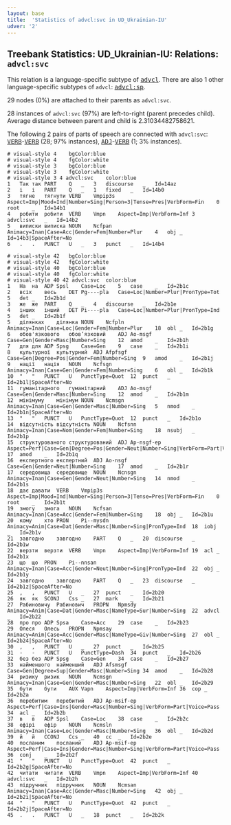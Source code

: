 ```yaml
---
layout: base
title:  'Statistics of advcl:svc in UD_Ukrainian-IU'
udver: '2'
---
```


## Treebank Statistics: UD_Ukrainian-IU: Relations: `advcl:svc`

This relation is a language-specific subtype of <tt><a href="uk_iu-dep-advcl.html">advcl</a></tt>.
There are also 1 other language-specific subtypes of `advcl`: <tt><a href="uk_iu-dep-advcl-sp.html">advcl:sp</a></tt>.

29 nodes (0%) are attached to their parents as `advcl:svc`.

28 instances of `advcl:svc` (97%) are left-to-right (parent precedes child).
Average distance between parent and child is 2.31034482758621.

The following 2 pairs of parts of speech are connected with `advcl:svc`: <tt><a href="uk_iu-pos-VERB.html">VERB</a></tt>-<tt><a href="uk_iu-pos-VERB.html">VERB</a></tt> (28; 97% instances), <tt><a href="uk_iu-pos-ADJ.html">ADJ</a></tt>-<tt><a href="uk_iu-pos-VERB.html">VERB</a></tt> (1; 3% instances).


~~~ conllu
# visual-style 4	bgColor:blue
# visual-style 4	fgColor:white
# visual-style 3	bgColor:blue
# visual-style 3	fgColor:white
# visual-style 3 4 advcl:svc	color:blue
1	Так	так	PART	Q	_	3	discourse	_	Id=14az
2	і	і	PART	Q	_	1	fixed	_	Id=14b0
3	тягне	тягнути	VERB	Vmpip3s	Aspect=Imp|Mood=Ind|Number=Sing|Person=3|Tense=Pres|VerbForm=Fin	0	root	_	Id=14b1
4	робити	робити	VERB	Vmpn	Aspect=Imp|VerbForm=Inf	3	advcl:svc	_	Id=14b2
5	виписки	виписка	NOUN	Ncfpan	Animacy=Inan|Case=Acc|Gender=Fem|Number=Plur	4	obj	_	Id=14b3|SpaceAfter=No
6	.	.	PUNCT	U	_	3	punct	_	Id=14b4

~~~


~~~ conllu
# visual-style 42	bgColor:blue
# visual-style 42	fgColor:white
# visual-style 40	bgColor:blue
# visual-style 40	fgColor:white
# visual-style 40 42 advcl:svc	color:blue
1	На	на	ADP	Spsl	Case=Loc	5	case	_	Id=2b1c
2	всіх	весь	DET	Pg----pla	Case=Loc|Number=Plur|PronType=Tot	5	det	_	Id=2b1d
3	же	же	PART	Q	_	4	discourse	_	Id=2b1e
4	інших	інший	DET	Pi----pla	Case=Loc|Number=Plur|PronType=Ind	5	det	_	Id=2b1f
5	ділянках	ділянка	NOUN	Ncfpln	Animacy=Inan|Case=Loc|Gender=Fem|Number=Plur	18	obl	_	Id=2b1g
6	обов'язкового	обов’язковий	ADJ	Ao-msgf	Case=Gen|Gender=Masc|Number=Sing	12	amod	_	Id=2b1h
7	для	для	ADP	Spsg	Case=Gen	9	case	_	Id=2b1i
8	культурної	культурний	ADJ	Afpfsgf	Case=Gen|Degree=Pos|Gender=Fem|Number=Sing	9	amod	_	Id=2b1j
9	нації	нація	NOUN	Ncfsgn	Animacy=Inan|Case=Gen|Gender=Fem|Number=Sing	6	obl	_	Id=2b1k
10	"	"	PUNCT	U	PunctType=Quot	12	punct	_	Id=2b1l|SpaceAfter=No
11	гуманітарного	гуманітарний	ADJ	Ao-msgf	Case=Gen|Gender=Masc|Number=Sing	12	amod	_	Id=2b1m
12	мінімуму	мінімум	NOUN	Ncmsgn	Animacy=Inan|Case=Gen|Gender=Masc|Number=Sing	5	nmod	_	Id=2b1n|SpaceAfter=No
13	"	"	PUNCT	U	PunctType=Quot	12	punct	_	Id=2b1o
14	відсутність	відсутність	NOUN	Ncfsnn	Animacy=Inan|Case=Nom|Gender=Fem|Number=Sing	18	nsubj	_	Id=2b1p
15	структурованого	структурований	ADJ	Ap-nsgf-ep	Aspect=Perf|Case=Gen|Degree=Pos|Gender=Neut|Number=Sing|VerbForm=Part|Voice=Pass	17	amod	_	Id=2b1q
16	експертного	експертний	ADJ	Ao-nsgf	Case=Gen|Gender=Neut|Number=Sing	17	amod	_	Id=2b1r
17	середовища	середовище	NOUN	Ncnsgn	Animacy=Inan|Case=Gen|Gender=Neut|Number=Sing	14	nmod	_	Id=2b1s
18	дає	давати	VERB	Vmpip3s	Aspect=Imp|Mood=Ind|Number=Sing|Person=3|Tense=Pres|VerbForm=Fin	0	root	_	Id=2b1t
19	змогу	змога	NOUN	Ncfsan	Animacy=Inan|Case=Acc|Gender=Fem|Number=Sing	18	obj	_	Id=2b1u
20	кому	хто	PRON	Pi--mysdn	Animacy=Anim|Case=Dat|Gender=Masc|Number=Sing|PronType=Ind	18	iobj	_	Id=2b1v
21	завгодно	завгодно	PART	Q	_	20	discourse	_	Id=2b1w
22	верзти	верзти	VERB	Vmpn	Aspect=Imp|VerbForm=Inf	19	acl	_	Id=2b1x
23	що	що	PRON	Pi--nnsan	Animacy=Inan|Case=Acc|Gender=Neut|Number=Sing|PronType=Ind	22	obj	_	Id=2b1y
24	завгодно	завгодно	PART	Q	_	23	discourse	_	Id=2b1z|SpaceAfter=No
25	,	,	PUNCT	U	_	27	punct	_	Id=2b20
26	як	як	SCONJ	Css	_	27	mark	_	Id=2b21
27	Рабиновичу	Рабинович	PROPN	Npmsdy	Animacy=Anim|Case=Dat|Gender=Masc|NameType=Sur|Number=Sing	22	advcl	_	Id=2b22
28	про	про	ADP	Spsa	Case=Acc	29	case	_	Id=2b23
29	Олеся	Олесь	PROPN	Npmsay	Animacy=Anim|Case=Acc|Gender=Masc|NameType=Giv|Number=Sing	27	obl	_	Id=2b24|SpaceAfter=No
30	,	,	PUNCT	U	_	27	punct	_	Id=2b25
31	-	-	PUNCT	U	PunctType=Dash	34	punct	_	Id=2b26
32	без	без	ADP	Spsg	Case=Gen	34	case	_	Id=2b27
33	найменшого	найменший	ADJ	Afsmsgf	Case=Gen|Degree=Sup|Gender=Masc|Number=Sing	34	amod	_	Id=2b28
34	ризику	ризик	NOUN	Ncmsgn	Animacy=Inan|Case=Gen|Gender=Masc|Number=Sing	22	obl	_	Id=2b29
35	бути	бути	AUX	Vapn	Aspect=Imp|VerbForm=Inf	36	cop	_	Id=2b2a
36	перебитим	перебитий	ADJ	Ap-msif-ep	Aspect=Perf|Case=Ins|Gender=Masc|Number=Sing|VerbForm=Part|Voice=Pass	34	acl	_	Id=2b2b
37	в	в	ADP	Spsl	Case=Loc	38	case	_	Id=2b2c
38	ефірі	ефір	NOUN	Ncmsln	Animacy=Inan|Case=Loc|Gender=Masc|Number=Sing	36	obl	_	Id=2b2d
39	й	й	CCONJ	Ccs	_	40	cc	_	Id=2b2e
40	посланим	посланий	ADJ	Ap-msif-ep	Aspect=Perf|Case=Ins|Gender=Masc|Number=Sing|VerbForm=Part|Voice=Pass	36	conj	_	Id=2b2f
41	"	"	PUNCT	U	PunctType=Quot	42	punct	_	Id=2b2g|SpaceAfter=No
42	читати	читати	VERB	Vmpn	Aspect=Imp|VerbForm=Inf	40	advcl:svc	_	Id=2b2h
43	підручник	підручник	NOUN	Ncmsan	Animacy=Inan|Case=Acc|Gender=Masc|Number=Sing	42	obj	_	Id=2b2i|SpaceAfter=No
44	"	"	PUNCT	U	PunctType=Quot	42	punct	_	Id=2b2j|SpaceAfter=No
45	.	.	PUNCT	U	_	18	punct	_	Id=2b2k

~~~



